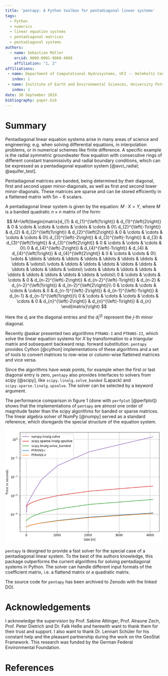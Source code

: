 ```yaml
---
title: 'pentapy: A Python toolbox for pentadiagonal linear systems'
tags:
  - Python
  - numerics
  - linear equation systems
  - pentadiagonal matrices
  - pentadiagonal systems
authors:
  - name: Sebastian Müller
    orcid: 0000-0001-9060-4008
    affiliation: "1, 2"
affiliations:
 - name: Department of Computational Hydrosystems, UFZ -- Helmholtz Centre for Environmental Research, Leipzig, Germany
   index: 1
 - name: Institute of Earth and Environmental Sciences, University Potsdam, Potsdam, Germany
   index: 2
date: 30 September 2019
bibliography: paper.bib
---
```


# Summary

Pentadiagonal linear equation systems arise in many areas of science and engineering:
e.g. when solving differential equations, in interpolation problems, or in numerical schemes like finite difference.
A specific example is the radial symmetric groundwater flow equation with
consecutive rings of different constant transmissivity and radial boundary conditions,
which can be expressed as a pentadiagonal equation system [@avci_radial; @aquifer_test].

Pentadiagonal matrices are banded, being determined by their diagonal,
first and second upper minor-diagonals, as well as first and second lower minor-diagonals.
These matrices are sparse and can be stored efficiently in a flattened matrix with
$5n-6$ scalars.

A pentadiagonal linear system is given by the equation: $M\cdot X = Y$, where
$M$ is a banded quadratic $n\times n$ matrix of the form:

$$
M=\left(\begin{matrix}d_{1} & d_{1}^{\left(1\right)} & d_{1}^{\left(2\right)} & 0 & \cdots & \cdots & \cdots & \cdots & \cdots & 0\\
d_{2}^{\left(-1\right)} & d_{2} & d_{2}^{\left(1\right)} & d_{2}^{\left(2\right)} & 0 & \cdots & \cdots & \cdots & \cdots & 0\\
d_{3}^{\left(-2\right)} & d_{3}^{\left(-1\right)} & d_{3} & d_{3}^{\left(1\right)} & d_{3}^{\left(2\right)} & 0 & \cdots & \cdots & \cdots & 0\\
0 & d_{4}^{\left(-2\right)} & d_{4}^{\left(-1\right)} & d_{4} & d_{4}^{\left(1\right)} & d_{4}^{\left(2\right)} & 0 & \cdots & \cdots & 0\\
\vdots & \ddots & \ddots & \ddots & \ddots & \ddots & \ddots & \ddots & \ddots & \vdots\\
\vdots & \ddots & \ddots & \ddots & \ddots & \ddots & \ddots & \ddots & \ddots & \vdots\\
\vdots & \ddots & \ddots & \ddots & \ddots & \ddots & \ddots & \ddots & \ddots & \vdots\\
0 & \cdots & \cdots & \cdots & 0 & d_{n-2}^{\left(-2\right)} & d_{n-2}^{\left(-1\right)} & d_{n-2} & d_{n-2}^{\left(1\right)} & d_{n-2}^{\left(2\right)}\\
0 & \cdots & \cdots & \cdots & \cdots & 0 & d_{n-1}^{\left(-2\right)} & d_{n-1}^{\left(-1\right)} & d_{n-1} & d_{n-1}^{\left(1\right)}\\
0 & \cdots & \cdots & \cdots & \cdots & \cdots & 0 & d_{n}^{\left(-2\right)} & d_{n}^{\left(-1\right)} & d_{n}
\end{matrix}\right)
$$

Here the $d_i$ are the diagonal entries and the $d_i^{(j)}$ represent the $j$-th minor diagonal.

Recently @askar presented two algorithms ``PTRANS-I`` and ``PTRANS-II``,
which solve the linear equation systems for $X$ by transformation to
a triangular matrix and subsequent backward resp. forward substitution.
``pentapy`` provides Cython [@cython] implementations of these
algorithms and a set of tools to convert matrices to row-wise or
column-wise flattened matrices and vice versa.

Since the algorithms have weak points,
for example when the first or last diagonal entry is zero,
``pentapy`` also provides interfaces to solvers from scipy [@scipy],
like ``scipy.linalg.solve_banded`` (Lapack) and ``scipy.sparse.linalg.spsolve``.
The solver can be selected by a keyword argument.

The performance comparison in figure 1 (done with ``perfplot`` [@perfplot]) shows that the implementations
of ``pentapy`` are almost one order of magnitude faster than the scipy algorithms for banded or sparse matrices.
The linear algebra solver of NumPy [@numpy] served as a standard reference, which disregards the special structure of the equation system.

![Performance comparison of Pentapy, Lapack, Scipy and Numpy routines depending on the matrix size.](perfplot_simple.png)

``pentapy`` is designed to provide a fast solver for the special case of a
pentadiagonal linear system. To the best of the authors knowledge,
this package outperforms the current algorithms for solving pentadiagonal systems in Python.
The solver can handle different input formats of the coefficient matrix, i.e. a flattend matrix or a
quadratic matrix.

The source code for ``pentapy`` has been archived to Zenodo with the linked DOI.

# Acknowledgements

I acknowledge the supervision by Prof. Sabine Attinger, Prof. Alraune Zech,
Prof. Peter Dietrich and Dr. Falk Heße and herewith want to thank them for
their trust and support.
I also want to thank Dr. Lennart Schüler for his constant help and the
pleasant partnership during the work on the GeoStat Framework.
This research was funded by the German Federal Environmental Foundation.

# References
